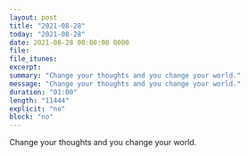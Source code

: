 ```yaml
---
layout: post
title: "2021-08-28"
today: "2021-08-28"
date: 2021-08-28 00:00:00 0000
file:
file_itunes:
excerpt:
summary: "Change your thoughts and you change your world."
message: "Change your thoughts and you change your world."
duration: "01:00"
length: "11444"
explicit: "no"
block: "no"
---
```

Change your thoughts and you change your world.

